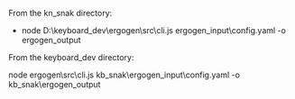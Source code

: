 From the kn_snak directory:
- node D:\keyboard_dev\ergogen\src\cli.js ergogen_input\config.yaml -o ergogen_output

From the keyboard_dev directory:

node ergogen\src\cli.js kb_snak\ergogen_input\config.yaml -o kb_snak\ergogen_output